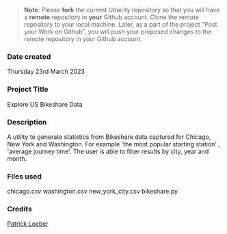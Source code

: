 >**Note**: Please **fork** the current Udacity repository so that you will have a **remote** repository in **your** Github account. Clone the remote repository to your local machine. Later, as a part of the project "Post your Work on Github", you will push your proposed changes to the remote repository in your Github account.

### Date created
Thursday 23rd March 2023

### Project Title
Explore US Bikeshare Data

### Description
A utility to generate statistics from Bikeshare data captured for Chicago, New York and Washington. For example 'the most popular starting station' , 'average journey time'. The user is able to filter results by city, year and month.



### Files used
chicago.csv
washington.csv
new_york_city.csv
bikeshare.py


### Credits

[Patrick Loeber ](https://www.youtube.com/@patloeber)
